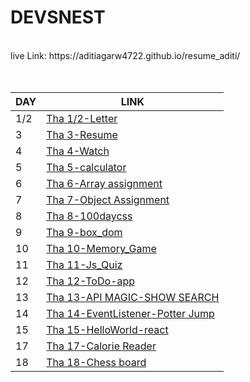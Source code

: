 <h1><b>DEVSNEST</b></h1>
<br />
live Link: https://aditiagarw4722.github.io/resume_aditi/

<center>
  <br>
  <br>

| DAY | LINK |
| ---| --- |
| 1/2 | [Tha 1/2-Letter](https://aditiagarw4722.github.io/resume_aditi/task_1/index.html) |
| 3 | [Tha 3-Resume](https://aditiagarw4722.github.io/resume_aditi/task_3/index.html) |
| 4 | [Tha 4-Watch](https://aditiagarw4722.github.io/resume_aditi/task_4/index.html) |
| 5 | [Tha 5-calculator](https://aditiagarw4722.github.io/resume_aditi/calculator/index.html) |
| 6 | [Tha 6-Array assignment](https://aditiagarw4722.github.io/resume_aditi/task6/index.html) |
| 7 |  [Tha 7-Object Assignment](https://aditiagarw4722.github.io/resume_aditi/task_7/index.html) |
|8 | [Tha 8-100daycss](https://aditiagarw4722.github.io/resume_aditi/task_8/index.html) |
|9| [Tha 9-box_dom](task_9/index.html)|
|10|[Tha 10-Memory_Game](https://aditiagarw4722.github.io/resume_aditi/task__10/index.html)|
|11|[Tha 11-Js_Quiz](https://aditiagarw4722.github.io/resume_aditi/task_11/index.html)|
|12|[Tha 12-ToDo-app](https://aditiagarw4722.github.io/resume_aditi/task__12/index.html)|
|13|[Tha 13-API MAGIC-SHOW SEARCH](https://aditiagarw4722.github.io/resume_aditi/task_13/index.html) |
|14|[Tha 14-EventListener-Potter Jump](https://aditiagarw4722.github.io/resume_aditi/taSK__14/index.html) |
|15|[Tha 15-HelloWorld-react](https://aditiagarw4722.github.io/resume_aditi/task_15/index.html) |
|17|[Tha 17-Calorie Reader](https://aditiagarw4722.github.io/resume_aditi/build/5501/index.html) |
|18|[Tha 18-Chess board](https://aditiagarw4722.github.io/resume_aditi/task__18/chess%20board/build/index.html) |
</center>
